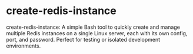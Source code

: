 # create-redis-instance
create-redis-instance: A simple Bash tool to quickly create and manage multiple Redis instances on a single Linux server, each with its own config, port, and password. Perfect for testing or isolated development environments.
